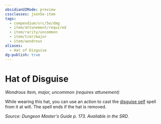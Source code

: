 ```yaml
---
obsidianUIMode: preview
cssclasses: json5e-item
tags:
  - compendium/src/5e/dmg
  - item/attunement/required
  - item/rarity/uncommon
  - item/tier/major
  - item/wondrous
aliases:
  - Hat of Disguise
dg-publish: true
---
```

# Hat of Disguise
*Wondrous Item, major, uncommon (requires attunement)*  


While wearing this hat, you can use an action to cast the [disguise self](/Admin/CLI/spells/disguise-self.md) spell from it at will. The spell ends if the hat is removed.

*Source: Dungeon Master's Guide p. 173. Available in the SRD.*
